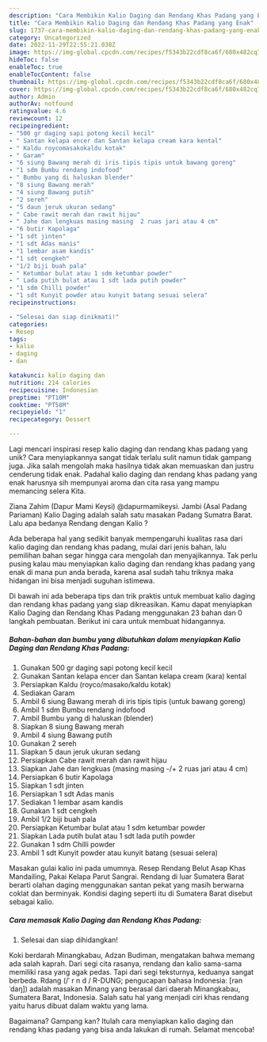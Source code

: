 ```yaml
---
description: "Cara Membikin Kalio Daging dan Rendang Khas Padang yang Enak"
title: "Cara Membikin Kalio Daging dan Rendang Khas Padang yang Enak"
slug: 1737-cara-membikin-kalio-daging-dan-rendang-khas-padang-yang-enak
category: Uncategorized
date: 2022-11-29T22:55:21.038Z
image: https://img-global.cpcdn.com/recipes/f5343b22cdf8ca6f/680x482cq70/kalio-daging-dan-rendang-khas-padang-foto-resep-utama.jpg
hideToc: false
enableToc: true
enableTocContent: false
thumbnail: https://img-global.cpcdn.com/recipes/f5343b22cdf8ca6f/680x482cq70/kalio-daging-dan-rendang-khas-padang-foto-resep-utama.jpg
cover: https://img-global.cpcdn.com/recipes/f5343b22cdf8ca6f/680x482cq70/kalio-daging-dan-rendang-khas-padang-foto-resep-utama.jpg
author: Admin
authorAv: notfound
ratingvalue: 4.6
reviewcount: 12
recipeingredient:
- "500 gr daging sapi potong kecil kecil"
- " Santan kelapa encer dan Santan kelapa cream kara kental"
- " Kaldu roycomasakokaldu kotak"
- " Garam"
- "6 siung Bawang merah di iris tipis tipis untuk bawang goreng"
- "1 sdm Bumbu rendang indofood"
- " Bumbu yang di haluskan blender"
- "8 siung Bawang merah"
- "4 siung Bawang putih"
- "2 sereh"
- "5 daun jeruk ukuran sedang"
- " Cabe rawit merah dan rawit hijau"
- " Jahe dan lengkuas masing masing  2 ruas jari atau 4 cm"
- "6 butir Kapolaga"
- "1 sdt jinten"
- "1 sdt Adas manis"
- "1 lembar asam kandis"
- "1 sdt cengkeh"
- "1/2 biji buah pala"
- " Ketumbar bulat atau 1 sdm ketumbar powder"
- " Lada putih bulat atau 1 sdt lada putih powder"
- "1 sdm Chilli powder"
- "1 sdt Kunyit powder atau kunyit batang sesuai selera"
recipeinstructions:

- "Selesai dan siap dinikmati!"
categories:
- Resep
tags:
- kalio
- daging
- dan

katakunci: kalio daging dan 
nutrition: 214 calories
recipecuisine: Indonesian
preptime: "PT10M"
cooktime: "PT58M"
recipeyield: "1"
recipecategory: Dessert

---
```





Lagi mencari inspirasi resep kalio daging dan rendang khas padang yang unik? Cara menyiapkannya sangat tidak terlalu sulit namun tidak gampang juga. Jika salah mengolah maka hasilnya tidak akan memuaskan dan justru cenderung tidak enak. Padahal kalio daging dan rendang khas padang yang enak harusnya sih mempunyai aroma dan cita rasa yang mampu memancing selera Kita.





Ziana Zahim (Dapur Mami Keysi) @dapurmamikeysi. Jambi (Asal Padang Pariaman) Kalio Daging adalah salah satu masakan Padang Sumatra Barat. Lalu apa bedanya Rendang dengan Kalio ?

Ada beberapa hal yang sedikit banyak mempengaruhi kualitas rasa dari kalio daging dan rendang khas padang, mulai dari jenis bahan, lalu pemilihan bahan segar hingga cara mengolah dan menyajikannya. Tak perlu pusing kalau mau menyiapkan kalio daging dan rendang khas padang yang enak di mana pun anda berada, karena asal sudah tahu triknya maka hidangan ini bisa menjadi suguhan istimewa.






Di bawah ini ada beberapa tips dan trik praktis untuk membuat kalio daging dan rendang khas padang yang siap dikreasikan. Kamu dapat menyiapkan Kalio Daging dan Rendang Khas Padang menggunakan 23 bahan dan 0 langkah pembuatan. Berikut ini cara untuk membuat hidangannya.

<!--inarticleads1-->

##### Bahan-bahan dan bumbu yang dibutuhkan dalam menyiapkan Kalio Daging dan Rendang Khas Padang:

1. Gunakan 500 gr daging sapi potong kecil kecil
1. Gunakan  Santan kelapa encer dan Santan kelapa cream (kara) kental
1. Persiapkan  Kaldu (royco/masako/kaldu kotak)
1. Sediakan  Garam
1. Ambil 6 siung Bawang merah di iris tipis tipis (untuk bawang goreng)
1. Ambil 1 sdm Bumbu rendang indofood
1. Ambil  Bumbu yang di haluskan (blender)
1. Siapkan 8 siung Bawang merah
1. Ambil 4 siung Bawang putih
1. Gunakan 2 sereh
1. Siapkan 5 daun jeruk ukuran sedang
1. Persiapkan  Cabe rawit merah dan rawit hijau
1. Siapkan  Jahe dan lengkuas (masing masing -/+ 2 ruas jari atau 4 cm)
1. Persiapkan 6 butir Kapolaga
1. Siapkan 1 sdt jinten
1. Persiapkan 1 sdt Adas manis
1. Sediakan 1 lembar asam kandis
1. Gunakan 1 sdt cengkeh
1. Ambil 1/2 biji buah pala
1. Persiapkan  Ketumbar bulat atau 1 sdm ketumbar powder
1. Siapkan  Lada putih bulat atau 1 sdt lada putih powder
1. Gunakan 1 sdm Chilli powder
1. Ambil 1 sdt Kunyit powder atau kunyit batang (sesuai selera)


Masakan gulai kalio ini pada umumnya. Resep Rendang Belut Asap Khas Mandailing, Pakai Kelapa Parut Sangrai. Rendang di luar Sumatera Barat berarti olahan daging menggunakan santan pekat yang masih berwarna coklat dan berminyak. Kondisi daging seperti itu di Sumatera Barat disebut sebagai kalio. 

<!--inarticleads2-->

##### Cara memasak Kalio Daging dan Rendang Khas Padang:


1. Selesai dan siap dihidangkan!

Koki berdarah Minangkabau, Adzan Budiman, mengatakan bahwa memang ada salah kaprah. Dari segi cita rasanya, rendang dan kalio sama-sama memiliki rasa yang agak pedas. Tapi dari segi teksturnya, keduanya sangat berbeda. Rdang (/ˈ r n d / R-DUNG; pengucapan bahasa Indonesia: [rənˈdaŋ]) adalah masakan Minang yang berasal dari daerah Minangkabau, Sumatera Barat, Indonesia. Salah satu hal yang menjadi ciri khas rendang yaitu harus dibuat dalam waktu yang lama. 

Bagaimana? Gampang kan? Itulah cara menyiapkan kalio daging dan rendang khas padang yang bisa anda lakukan di rumah. Selamat mencoba!
